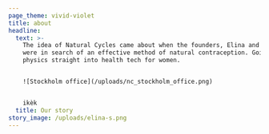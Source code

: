 ```yaml
---
page_theme: vivid-violet
title: about
headline:
  text: >-
    The idea of Natural Cycles came about when the founders, Elina and Raoul,
    were in search of an effective method of natural contraception. Going from
    physics straight into health tech for women.


    ![Stockholm office](/uploads/nc_stockholm_office.png)


    ikèk
  title: Our story
story_image: /uploads/elina-s.png
---
```


